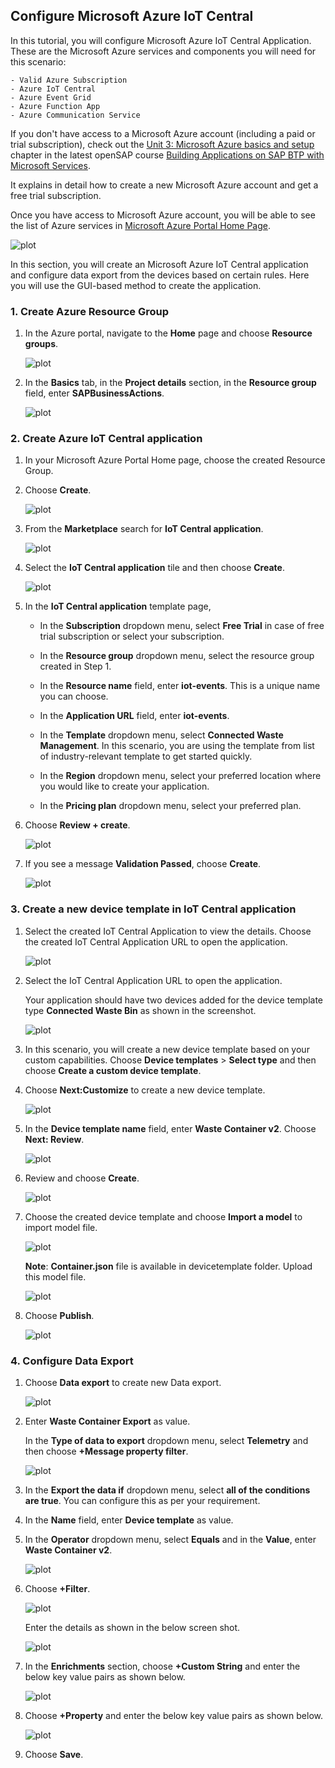 ## Configure Microsoft Azure IoT Central

In this tutorial, you will configure Microsoft Azure IoT Central Application. These are the Microsoft Azure services and components you will need for this scenario:

    - Valid Azure Subscription
    - Azure IoT Central
    - Azure Event Grid
    - Azure Function App
    - Azure Communication Service

If you don't have access to a Microsoft Azure account (including a paid or trial subscription), check out the [Unit 3: Microsoft Azure basics and setup](https://open.sap.com/courses/btpma1/items/1f82kP2dhVdZ6e9xia10A8) chapter in the latest openSAP course [Building Applications on SAP BTP with Microsoft Services](https://open.sap.com/courses/btpma1/). 

It explains in detail how to create a new Microsoft Azure account and get a free trial subscription. 

Once you have access to Microsoft Azure account, you will be able to see the list of Azure services in [Microsoft Azure Portal Home Page](http://portal.azure.com).

![plot](./images/homepage.png) 

In this section, you will create an Microsoft Azure IoT Central application and configure data export from the devices based on certain rules. Here you will use the GUI-based method to create the application.

### 1. Create Azure Resource Group

1. In the Azure portal, navigate to the **Home** page and choose **Resource groups**.

    ![plot](./images/resourcegrp.png)

2. In the **Basics** tab, in the **Project details** section, in the **Resource group** field, enter **SAPBusinessActions**.

    ![plot](./images/resourcegrpcreate.png)

### 2. Create Azure IoT Central application

1. In your Microsoft Azure Portal Home page, choose the created Resource Group.

2. Choose **Create**. 

    ![plot](./images/iot-central-app-create.png)

3. From the **Marketplace** search for **IoT Central application**.

    ![plot](./images/iot-central-app-create1.png)

4. Select the **IoT Central application** tile and then choose **Create**.

    ![plot](./images/iot-central-app-create2.png)

5. In the **IoT Central application** template page,   

    - In the **Subscription** dropdown menu, select **Free Trial** in case of free trial subscription or select your subscription.
    
    - In the **Resource group**  dropdown menu, select the resource group created in Step 1.

    - In the **Resource name** field, enter  **iot-events**. This is a unique name you can choose.

    - In the **Application URL** field, enter **iot-events**.

    - In the **Template** dropdown menu, select **Connected Waste Management**. In this scenario, you are using the template from list of industry-relevant template to get started quickly.

    - In the **Region** dropdown menu, select your preferred location where you would like to create your application.

    - In the **Pricing plan** dropdown menu, select your preferred plan.

6. Choose **Review + create**.

    ![plot](./images/iot-central-app-create3.png)

 7. If you see a message **Validation Passed**, choose **Create**.

    ![plot](./images/iot-central-app-create4.png)

### 3. Create a new device template in IoT Central application

1. Select the created IoT Central Application to view the details. Choose the created IoT Central Application URL to open the application.

    ![plot](./images/created-app.png)

2. Select the IoT Central Application URL to open the application.

    Your application should have two devices added for the device template type **Connected Waste Bin** as shown in the screenshot.

    ![plot](./images/iot-app.png)

3. In this scenario, you will create a new device template based on your custom capabilities. Choose **Device templates** > **Select type** and then choose **Create a custom device template**.

4. Choose **Next:Customize** to create a new device template.

    ![plot](./images/newdevice-template1.png)

5. In the **Device template name** field, enter **Waste Container v2**. Choose **Next: Review**.

   ![plot](./images/newdevice-template2.png)

6. Review and choose **Create**. 

   ![plot](./images/newdevice-template3.png)

7. Choose the created device template and choose **Import a model** to import model file.

    ![plot](./images/import-template.png)

    **Note**: **Container.json** file is available in devicetemplate folder. Upload this model file.

    ![plot](./images/model-imported.png)

8. Choose **Publish**.

    ![plot](./images/publish.png)

### 4. Configure Data Export

1. Choose **Data export** to create new Data export.

    ![plot](./images/iot-dataexport.png)

2. Enter **Waste Container Export** as value. 

    In the **Type of data to export** dropdown menu, select **Telemetry** and then choose **+Message property filter**.

    ![plot](./images/dataexport-new.png)

3. In the **Export the data if** dropdown menu, select **all of the conditions are true**. You can configure this as per your requirement.

4. In the **Name** field, enter **Device template** as value.

5. In the **Operator** dropdown menu, select **Equals** and in the **Value**, enter **Waste Container v2**.

    ![plot](./images/dataexport-new1.png)

6. Choose **+Filter**.

    ![plot](./images/dataexport-new2.png)

    Enter the details as shown in the below screen shot.

    ![plot](./images/dataexport-new3.png)

7. In the **Enrichments** section, choose **+Custom String** and enter the below key value pairs as shown below.

    ![plot](./images/enrichment-custom.png)

8. Choose **+Property** and enter the below key value pairs as shown below.

    ![plot](./images/enrichment-property.png)

9. Choose **Save**.
